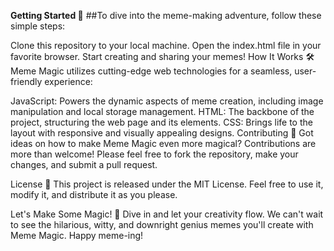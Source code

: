 **Getting Started 🌟**
##To dive into the meme-making adventure, follow these simple steps:

Clone this repository to your local machine.
Open the index.html file in your favorite browser.
Start creating and sharing your memes!
How It Works 🛠
Meme Magic utilizes cutting-edge web technologies for a seamless, user-friendly experience:

JavaScript: Powers the dynamic aspects of meme creation, including image manipulation and local storage management.
HTML: The backbone of the project, structuring the web page and its elements.
CSS: Brings life to the layout with responsive and visually appealing designs.
Contributing 🤝
Got ideas on how to make Meme Magic even more magical? Contributions are more than welcome! Please feel free to fork the repository, make your changes, and submit a pull request.

License 📄
This project is released under the MIT License. Feel free to use it, modify it, and distribute it as you please.

Let's Make Some Magic! 🌈
Dive in and let your creativity flow. We can't wait to see the hilarious, witty, and downright genius memes you'll create with Meme Magic. Happy meme-ing!
